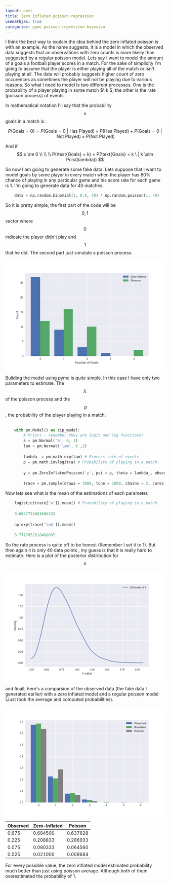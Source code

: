 ```yaml
---
layout: post
title: Zero inflated poisson regression
usemathjax: true
categories: pymc poisson regression bayesian
---
```


I think the best way to explain the idea behind the zero inflated poisson is with an example. As the name suggests, it is a model in which the observed data suggests that an observations with zero counts is more likeliy than suggested by a regular poisson model.
Lets say I want to model the amount of a goals a football player scores in a match. For the sake of simplicity I'm going to assume that the player is either playing all of the match or isn't playing at all. The data will probably suggests higher count of zero occurences as sometimes the player will not be playing due to various reasons. So what I need to model is two different processes. One is the probability of a player playing in some match $\ k $, the other is the rate (poisson process) of events.

In mathematical notation I'll say that the probability $$ x $$ goals in a match is :

$$ P(\text{Goals} = 0) = P(\text{Goals} = 0 \ | \ \text{Has Played}) \times P(\text{Has Played}) + P(\text{Goals} = 0 \ | \ \text{Not Played}) \times P(\text{Not Played})  $$

And if $$ x \ne 0 \\
\\
\\
P(\text{Goals} = k) = P(\text{Goals} = k \ | k \sim Pois(\lambda))
$$ 

So now I am going to generate some fake data. Lets suppose that I want to model goals by some player in every match when the player has 60% chance of playing in any particular game and his score rate for each game is 1. I'm going to generate data for 40 matches. 

```python
	data = np.random.binomial(1, 0.6, 40) * np.random.poisson(1, 40)
```

So it is pretty simple, the first part of the code will be $$ 0, 1 $$ vector where $$ 0 $$ indicate the player didn't play and $$ 1 $$ that he did.  The second part just simulate a poisson process. 

![zero-inflated-vs-poisson](/assets/zip_simulation.png)

Building the model using pymc is quite simple. In this case I have only two parameters to estimate. The $$ \lambda $$ of the poisson process and the $$\ p $$ , the probability of the player playing in a match.

```python

	with pm.Model() as zip_model:
    	# Priors - remember they are logit and log functions!
	    a = pm.Normal('a', 0, 1) 
	    lam = pm.Normal('lam', 0 ,1)
	    
	    lambda_ = pm.math.exp(lam) # Process rate of events
	    p = pm.math.invlogit(a) # Probability of playing in a match
	    
	    y = pm.ZeroInflatedPoisson('y', psi = p, theta = lambda_, observed = data['output'])
	    
	    trace = pm.sample(draws = 3000, tune = 1000, chains = 2, cores = 2)
```

Now lets see what is the mean of the estimations of each parameter.

```python
	logistic(trace['a']).mean() # Probability of playing in a match

	0.6047753681606323

	np.exp(trace['lam']).mean()

	0.7717652918488087
```

So the rate process is quite off to be honest (Remember I set it to 1). But then again it is only 40 data points , my guess is that it is really hard to estimate. Here is a plot of the posterior distribution for $$ \lambda $$

![posterior-lambda](/assets/lambda_est.png)

and finall, here's a comparsion of the observed data (the fake data I generated earlier) with a zero inflated model and a regular poisson model (Just took the average and computed probabilities).

![final-zip-results](/assets/zip_result.png)


|Observed|Zero-Inflated|Poisson|
|--------|-------------|-------|
|0.675|0.684500|0.637628|
|0.225|0.208833|0.286933|
|0.075|0.080333|0.064560|
|0.025|0.021000|0.009684|

For every possible value, the zero inflated model estimated probability much better than just using poisson average. Although both of them overestimated the probability of 1.
